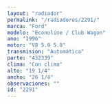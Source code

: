 ```yaml
---
layout: "radiador"
permalink: "/radiadores/2291/"
marca: "Ford"
modelo: "Econoline / Club Wagon"
ano: "1996"
motor: "V8 5.0 5.8"
transmision: "Automática"
parte: "432339"
clima: "Con clima"
alto: "19 1/4"
ancho: "26 1/4"
observaciones: ""
id: "2291"
---
```


